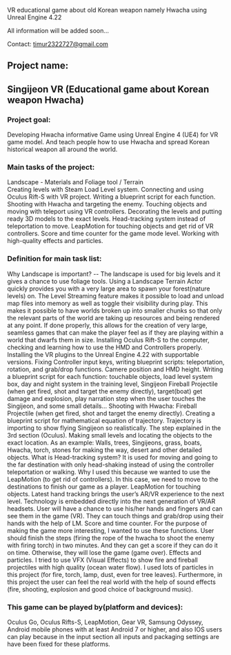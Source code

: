 VR educational game about old Korean weapon namely Hwacha using Unreal Engine 4.22

All information will be added soon...

Contact: timur2322727@gmail.com

## Project name:
**Singijeon VR** (Educational game about Korean weapon Hwacha)
---
### Project goal:
Developing Hwacha informative Game using Unreal Engine 4 (UE4) for VR game model. And teach people how to use Hwacha and spread Korean historical weapon all around the world.

### Main tasks of the project:
Landscape - Materials and Foliage tool / Terrain  
Creating levels with Steam Load Level system.
Connecting and using Oculus Rift-S with VR project.
Writing a blueprint script for each function.
Shooting with Hwacha and targeting the enemy.
Touching objects and moving with teleport using VR controllers.
Decorating the levels and putting ready 3D models to the exact levels.
Head-tracking system instead of teleportation to move.
LeapMotion for touching objects and get rid of VR controllers.
Score and time counter for the game mode level.
Working with high-quality effects and particles.

### Definition for main task list:
Why Landscape is important? -- The landscape is used for big levels and it gives a chance to use foliage tools. Using a Landscape Terrain Actor quickly provides you with a very large area to spawn your forest(nature levels) on. 
The Level Streaming feature makes it possible to load and unload map files into memory as well as toggle their visibility during play. This makes it possible to have worlds broken up into smaller chunks so that only the relevant parts of the world are taking up resources and being rendered at any point. If done properly, this allows for the creation of very large, seamless games that can make the player feel as if they are playing within a world that dwarfs them in size.
Installing Oculus Rift-S to the computer, checking and learning how to use the HMD and Controllers properly. Installing the VR plugins to the Unreal Engine 4.22 with supportable versions. Fixing Controller input keys,  writing blueprint scripts: teleportation, rotation, and grab/drop functions. Camere position and HMD height.
 Writing a blueprint script for each function: touchable objects, load level system box, day and night system in the training level, Singijeon Fireball Projectile (when get fired, shot and target the enemy directly), target(boat) get damage and explosion, play narration step when the user touches the Singijeon, and some small details…
Shooting with Hwacha: Fireball Projectile (when get fired, shot and target the enemy directly). Creating a blueprint script for mathematical equation of trajectory. Trajectory is importing to show flying Singijeon so realistically. 
The step explained in the 3rd section (Oculus).
Making small levels and locating the objects to the exact location. As an example: Walls, trees, Singijeons, grass, boats, Hwacha, torch, stones for making the way, desert and other detailed objects.
What is Head-tracking system? It is used for moving and going to the far destination with only head-shaking instead of using the controller teleportation or walking. Why I used this because we wanted to use the LeapMotion (to get rid of controllers). In this case, we need to move to the destinations to finish our game as a player.
LeapMotion for touching objects. Latest hand tracking brings the user’s AR/VR experience to the next level. Technology is embedded directly into the next generation of VR/AR headsets. User will have a chance to use his/her hands and fingers and can see them in the game (VR). They can touch things and grab/drop using their hands with the help of LM.
Score and time counter. For the purpose of making the game more interesting, I wanted to use these functions. User should finish the steps (firing the rope of the hwacha to shoot the enemy with firing torch) in two minutes. And they can get a score if they can do it on time. Otherwise, they will lose the game (game over).
Effects and particles. I tried to use VFX (Visual Effects) to show fire and fireball projectiles with high quality (ocean water flow). I used lots of particles in this project (for fire, torch, lamp, dust, even for tree leaves). Furthermore, in this project the user can feel the real world with the help of sound effects (fire, shooting, explosion and good choice of background music). 

### This game can be played by(platform and devices):
Oculus Go, Oculus Rifts-S, LeapMotion, Gear VR, Samsung Odyssey, Android mobile phones with at least Android 7 or higher, and also IOS users can play because in the input section all inputs and packaging settings are have been fixed for these platforms.
